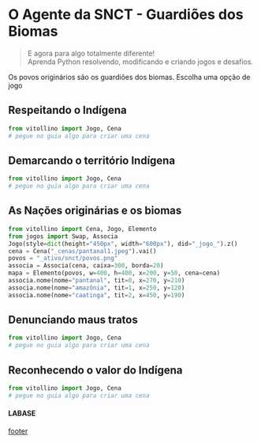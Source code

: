 <!---
Open Source program Pynoplia - Copyright © 2024  Carlo Oliveira** <carlo@nce.ufrj.br>,
PDX-License-Identifier:** `GNU General Public License v3.0 or later <http://is.gd/3Udt>`_.
-->
# O Agente da SNCT - Guardiões dos Biomas
> E agora para algo totalmente diferente! <br>
> Aprenda Python resolvendo, modificando e criando jogos e desafios. <br>

Os povos originários são os guardiões dos biomas. Escolha uma opção de jogo

## Respeitando o Indígena

```python
from vitollino import Jogo, Cena
# pegue no guia algo para criar uma cena
```

## Demarcando o território Indígena

```python
from vitollino import Jogo, Cena
# pegue no guia algo para criar uma cena
```

## As Nações originárias e os biomas

```python
from vitollino import Cena, Jogo, Elemento
from jogos import Swap, Associa
Jogo(style=dict(height="450px", width="600px"), did="_jogo_").z()
cena = Cena("_cenas/pantanal1.jpeg").vai()
povos = "_ativo/snct/povos.png"
associa = Associa(cena, caixa=300, borda=20)
mapa = Elemento(povos, w=400, h=400, x=200, y=50, cena=cena)
associa.nome(nome="pantanal", tit=0, x=270, y=210)
associa.nome(nome="amazônia", tit=1, x=250, y=120)
associa.nome(nome="caatinga", tit=2, x=450, y=190)
```

## Denunciando maus tratos

```python
from vitollino import Jogo, Cena
# pegue no guia algo para criar uma cena
```

## Reconhecendo o valor do Indígena

```python
from vitollino import Jogo, Cena
# pegue no guia algo para criar uma cena
```

#### LABASE
[footer](footer.md ':include')